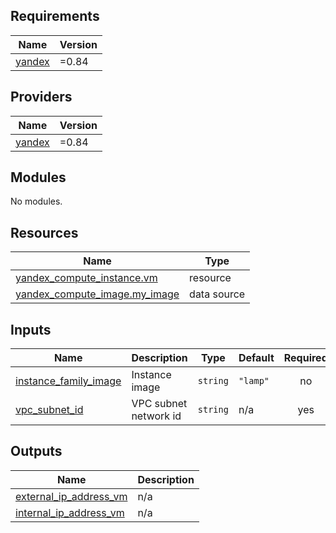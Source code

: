 <!-- BEGIN_TF_DOCS -->
## Requirements

| Name | Version |
|------|---------|
| <a name="requirement_yandex"></a> [yandex](#requirement\_yandex) | =0.84 |

## Providers

| Name | Version |
|------|---------|
| <a name="provider_yandex"></a> [yandex](#provider\_yandex) | =0.84 |

## Modules

No modules.

## Resources

| Name | Type |
|------|------|
| [yandex_compute_instance.vm](https://registry.terraform.io/providers/yandex-cloud/yandex/0.84/docs/resources/compute_instance) | resource |
| [yandex_compute_image.my_image](https://registry.terraform.io/providers/yandex-cloud/yandex/0.84/docs/data-sources/compute_image) | data source |

## Inputs

| Name | Description | Type | Default | Required |
|------|-------------|------|---------|:--------:|
| <a name="input_instance_family_image"></a> [instance\_family\_image](#input\_instance\_family\_image) | Instance image | `string` | `"lamp"` | no |
| <a name="input_vpc_subnet_id"></a> [vpc\_subnet\_id](#input\_vpc\_subnet\_id) | VPC subnet network id | `string` | n/a | yes |

## Outputs

| Name | Description |
|------|-------------|
| <a name="output_external_ip_address_vm"></a> [external\_ip\_address\_vm](#output\_external\_ip\_address\_vm) | n/a |
| <a name="output_internal_ip_address_vm"></a> [internal\_ip\_address\_vm](#output\_internal\_ip\_address\_vm) | n/a |
<!-- END_TF_DOCS -->
